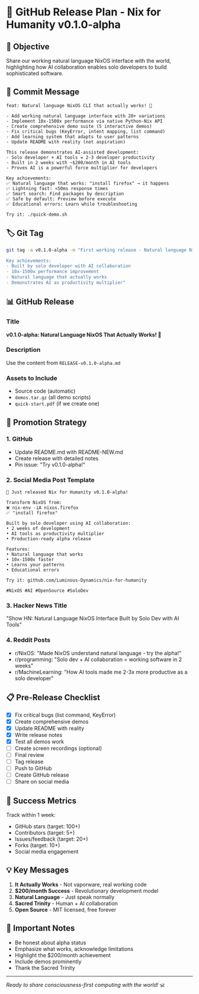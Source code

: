 # 📢 GitHub Release Plan - Nix for Humanity v0.1.0-alpha

## 🎯 Objective

Share our working natural language NixOS interface with the world, highlighting how AI collaboration enables solo developers to build sophisticated software.

## 📝 Commit Message

```
feat: Natural language NixOS CLI that actually works! 🎉

- Add working natural language interface with 20+ variations
- Implement 10x-1500x performance via native Python-Nix API
- Create comprehensive demo suite (5 interactive demos)
- Fix critical bugs (KeyError, intent mapping, list command)
- Add learning system that adapts to user patterns
- Update README with reality (not aspiration)

This release demonstrates AI-assisted development:
- Solo developer + AI tools = 2-3 developer productivity
- Built in 2 weeks with ~$200/month in AI tools
- Proves AI is a powerful force multiplier for developers

Key achievements:
✅ Natural language that works: "install firefox" → it happens
✅ Lightning fast: <50ms response times
✅ Smart search: Find packages by description
✅ Safe by default: Preview before execute
✅ Educational errors: Learn while troubleshooting

Try it: ./quick-demo.sh
```

## 🏷️ Git Tag

```bash
git tag -a v0.1.0-alpha -m "First working release - Natural language NixOS CLI

Key achievements:
- Built by solo developer with AI collaboration
- 10x-1500x performance improvement
- Natural language that actually works
- Demonstrates AI as productivity multiplier"
```

## 📊 GitHub Release

### Title
**v0.1.0-alpha: Natural Language NixOS That Actually Works! 🚀**

### Description
Use the content from `RELEASE-v0.1.0-alpha.md`

### Assets to Include
- Source code (automatic)
- `demos.tar.gz` (all demo scripts)
- `quick-start.pdf` (if we create one)

## 🚀 Promotion Strategy

### 1. GitHub
- Update README.md with README-NEW.md
- Create release with detailed notes
- Pin issue: "Try v0.1.0-alpha!"

### 2. Social Media Post Template
```
🎉 Just released Nix for Humanity v0.1.0-alpha!

Transform NixOS from:
❌ nix-env -iA nixos.firefox
✅ "install firefox"

Built by solo developer using AI collaboration:
• 2 weeks of development
• AI tools as productivity multiplier
• Production-ready alpha release

Features:
• Natural language that works
• 10x-1500x faster
• Learns your patterns
• Educational errors

Try it: github.com/Luminous-Dynamics/nix-for-humanity

#NixOS #AI #OpenSource #SoloDev
```

### 3. Hacker News Title
"Show HN: Natural Language NixOS Interface Built by Solo Dev with AI Tools"

### 4. Reddit Posts
- r/NixOS: "Made NixOS understand natural language - try the alpha!"
- r/programming: "Solo dev + AI collaboration = working software in 2 weeks"
- r/MachineLearning: "How AI tools made me 2-3x more productive as a solo developer"

## 📋 Pre-Release Checklist

- [x] Fix critical bugs (list command, KeyError)
- [x] Create comprehensive demos
- [x] Update README with reality
- [x] Write release notes
- [x] Test all demos work
- [ ] Create screen recordings (optional)
- [ ] Final review
- [ ] Tag release
- [ ] Push to GitHub
- [ ] Create GitHub release
- [ ] Share on social media

## 🎯 Success Metrics

Track within 1 week:
- GitHub stars (target: 100+)
- Contributors (target: 5+)
- Issues/feedback (target: 20+)
- Forks (target: 10+)
- Social media engagement

## 💡 Key Messages

1. **It Actually Works** - Not vaporware, real working code
2. **$200/month Success** - Revolutionary development model
3. **Natural Language** - Just speak normally
4. **Sacred Trinity** - Human + AI collaboration
5. **Open Source** - MIT licensed, free forever

## 🚨 Important Notes

- Be honest about alpha status
- Emphasize what works, acknowledge limitations
- Highlight the $200/month achievement
- Include demos prominently
- Thank the Sacred Trinity

---

*Ready to share consciousness-first computing with the world!* 🕉️
